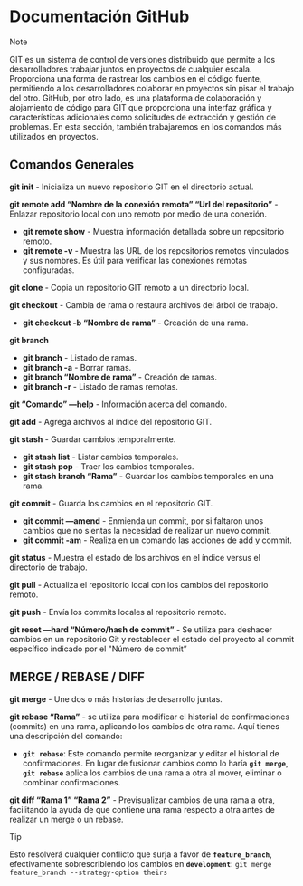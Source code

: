# Documentación GitHub

> [!NOTE]
> GIT es un sistema de control de versiones distribuido que permite a los desarrolladores trabajar juntos en proyectos de cualquier escala. Proporciona una forma de rastrear los cambios en el código fuente, permitiendo a los desarrolladores colaborar en proyectos sin pisar el trabajo del otro. GitHub, por otro lado, es una plataforma de colaboración y alojamiento de código para GIT que proporciona una interfaz gráfica y características adicionales como solicitudes de extracción y gestión de problemas. En esta sección, también trabajaremos en los comandos más utilizados en proyectos.

## Comandos Generales

**git init** - Inicializa un nuevo repositorio GIT en el directorio actual.

**git remote add “Nombre de la conexión remota” “Url del repositorio”** - Enlazar repositorio local con uno remoto por medio de una conexión.
- **git remote show** - Muestra información detallada sobre un repositorio remoto.
- **git remote -v** - Muestra las URL de los repositorios remotos vinculados y sus nombres. Es útil para verificar las conexiones remotas configuradas.


**git clone** - Copia un repositorio GIT remoto a un directorio local.

**git checkout** - Cambia de rama o restaura archivos del árbol de trabajo.

- **git checkout -b “Nombre de rama”** - Creación de una rama.

**git branch**

- **git branch** - Listado de ramas.
- **git branch -a** - Borrar ramas.
- **git branch “Nombre de rama”** - Creación de ramas.
- **git branch -r** - Listado de ramas remotas.

**git “Comando” —help** - Información acerca del comando.

**git add** - Agrega archivos al índice del repositorio GIT.

**git stash** - Guardar cambios temporalmente.

- **git stash list** - Listar cambios temporales.
- **git stash pop** - Traer los cambios temporales.
- **git stash branch “Rama”** - Guardar los cambios temporales en una rama.

**git commit** - Guarda los cambios en el repositorio GIT.

- **git commit —amend** - Enmienda un commit, por si faltaron unos cambios que no sientas la necesidad de realizar un nuevo commit.
- **git commit -am** - Realiza en un comando las acciones de add y commit.

**git status** - Muestra el estado de los archivos en el índice versus el directorio de trabajo.

**git pull** - Actualiza el repositorio local con los cambios del repositorio remoto.

**git push** - Envía los commits locales al repositorio remoto.

**git reset —hard “Número/hash de commit”** - Se utiliza para deshacer cambios en un repositorio Git y restablecer el estado del proyecto al commit específico indicado por el "Número de commit”

## MERGE / REBASE / DIFF

**git merge** - Une dos o más historias de desarrollo juntas.

**git rebase “Rama”** - se utiliza para modificar el historial de confirmaciones (commits) en una rama, aplicando los cambios de otra rama. Aquí tienes una descripción del comando:

- **`git rebase`**: Este comando permite reorganizar y editar el historial de confirmaciones. En lugar de fusionar cambios como lo haría **`git merge`**, **`git rebase`** aplica los cambios de una rama a otra al mover, eliminar o combinar confirmaciones.

**git diff “Rama 1” “Rama 2”** - Previsualizar cambios de una rama a otra, facilitando la ayuda de que contiene una rama respecto a otra antes de realizar un merge o un rebase.

> [!TIP]
> Esto resolverá cualquier conflicto que surja a favor de **`feature_branch`**, efectivamente sobrescribiendo los cambios en **`development`**: `git merge feature_branch --strategy-option theirs`